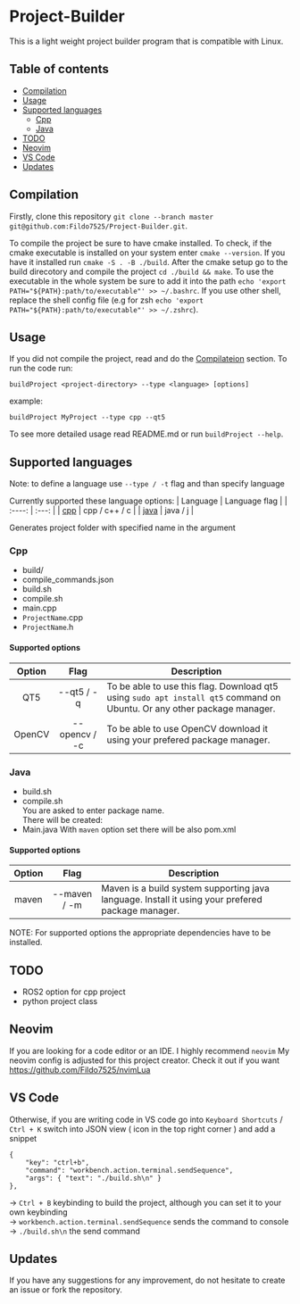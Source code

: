 # Project-Builder

This is a light weight project builder program that is compatible with Linux.

## Table of contents
 - [Compilation](#Compilation)
 - [Usage](#Usage)
 - [Supported languages](#supported-languages)
    - [Cpp](#Cpp)
    - [Java](#Java)
 - [TODO](#TODO)
 - [Neovim](#Neovim)
 - [VS Code](#vs-code)
 - [Updates](#Updates)

## Compilation

Firstly, clone this repository ```git clone --branch master git@github.com:Fildo7525/Project-Builder.git```.

To compile the project be sure to have cmake installed. To check, if the cmake executable is installed on your system
enter ```cmake --version```. If you have it installed run ```cmake -S . -B ./build```. After the cmake setup
go to the build direcotory and compile the project ```cd ./build && make```. To use the executable in the whole system be sure
to add it into the path ```echo 'export PATH="${PATH}:path/to/executable"' >> ~/.bashrc```. If you use other shell, replace the shell config file
(e.g for zsh ```echo 'export PATH="${PATH}:path/to/executable"' >> ~/.zshrc```).

## Usage

If you did not compile the project, read and do the [Compilateion](#compilation) section.
To run the code run:

    buildProject <project-directory> --type <language> [options]

example:

    buildProject MyProject --type cpp --qt5

To see more detailed usage read README.md or run `buildProject --help`.

## Supported languages

Note: to define a language use `--type / -t` flag and than specify language

Currently supported these language options:
 | Language | Language flag |
 |  :----:  |     :---:     |
 | [cpp](#Cpp)      | cpp / c++ / c |
 | [java](#Java)     | java / j      |

Generates project folder with specified name in the argument

### Cpp

  - build/
  - compile_commands.json
  - build.sh
  - compile.sh
  - main.cpp
  - `ProjectName`.cpp
  - `ProjectName`.h

#### Supported options

 | Option |      Flag     | Description |
 | :----: |    :----:     |-------------|
 | QT5    | --qt5 / -q    | To be able to use this flag. Download qt5 using ```sudo apt install qt5``` command on Ubuntu. Or any other package manager. |
 | OpenCV | --opencv / -c | To be able to use OpenCV download it using your prefered package manager. |

### Java

  - build.sh
  - compile.sh <br />
You are asked to enter package name.<br />
There will be created:
 - Main.java
With `maven` option set there will be also pom.xml

#### Supported options

 | Option |      Flag     | Description |
 | :----: |    :----:     |-------------|
 | maven  |  --maven / -m | Maven is a build system supporting java language. Install it using your prefered package manager. |

NOTE: For supported options the appropriate dependencies have to be installed.

## TODO
- ROS2 option for cpp project
- python project class

## Neovim

If you are looking for a code editor or an IDE. I highly recommend ```neovim```
My neovim config is adjusted for this project creator. Check it out if you want
https://github.com/Fildo7525/nvimLua

## VS Code

Otherwise, if you are writing code in VS code go into ```Keyboard Shortcuts``` / ``` Ctrl + K ```
switch into JSON view ( icon in the top right corner ) and add a snippet

    {
        "key": "ctrl+b",
        "command": "workbench.action.terminal.sendSequence",
        "args": { "text": "./build.sh\n" }
    },

-> ```Ctrl + B``` keybinding to build the project, although you can set it to your own keybinding<br />
-> ``` workbench.action.terminal.sendSequence ``` sends the command to console<br />
-> ``` ./build.sh\n ``` the send command<br />

## Updates

If you have any suggestions for any improvement, do not hesitate to create an issue or fork the repository.

